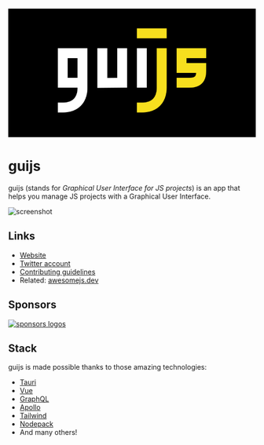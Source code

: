 <p align="center">
  <img src="./res/guijs-full-black.svg" alt="gui.js">
</p>

# guijs

guijs (stands for *Graphical User Interface for JS projects*) is an app that helps you manage JS projects with a Graphical User Interface.

![screenshot](https://guijs.dev/_nuxt/img/324e974.png)

## Links

- [Website](https://guijs.dev/)
- [Twitter account](https://twitter.com/guijs_official)
- [Contributing guidelines](./CONTRIBUTING.md)
- Related: [awesomejs.dev](https://awesomejs.dev/)

## Sponsors

[![sponsors logos](https://guillaume-chau.info/sponsors.png)](https://guillaume-chau.info/sponsors)

## Stack

guijs is made possible thanks to those amazing technologies:
- [Tauri](https://tauri.studio/)
- [Vue](https://vuejs.org/)
- [GraphQL](https://graphql.org/)
- [Apollo](https://www.apollographql.com/)
- [Tailwind](https://tailwindcss.com/)
- [Nodepack](https://nodepackjs.com/)
- And many others!
